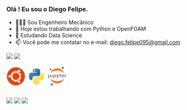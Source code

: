 ### Olá ! Eu sou o Diego Felipe.

- 👨🏼‍🔧 Sou Engenheiro Mecânico
- 🔭 Hoje estou trabalhando com Python e OpenFOAM
- 🌱 Estudando Data Science
- 📫 Você pode me contatar no e-mail: <diego.felipe095@gmail.com>
<div>
  <img height="180em" src="https://github-readme-stats.vercel.app/api?username=DiegoLCFelipe&show_icons=true&theme=github_dark&locale=pt-br&custom_title=Estatísticas&count_private=true"/>
  <img height="180em" src="https://github-readme-stats.vercel.app/api/top-langs/?username=DiegoLCFelipe&langs_count=7&theme=github_dark&hide=jupyter%20notebook&custom_title=Linguagens mais utilizadas"/>
</div>
<div style="display: inline_block"><br>
  <img align="center" alt="Diego-Ubuntu" height="50" width="50" src="https://raw.githubusercontent.com/devicons/devicon/master/icons/ubuntu/ubuntu-plain.svg">
  <img align="center" alt="Diego-Python" height="50" width="50" src="https://raw.githubusercontent.com/devicons/devicon/master/icons/python/python-original.svg">
  <img align="center" alt="Diego-Jupyter" height="50" width="50" src="https://raw.githubusercontent.com/devicons/devicon/master/icons/jupyter/jupyter-original-wordmark.svg">
</div>

##

<div> 
  <a href="https://www.instagram.com/_dfelipe/" target="_blank"><img src="https://img.shields.io/badge/-Instagram-%23E4405F?style=for-the-badge&logo=instagram&logoColor=white" target="_blank"></a>
  <a href = "mailto:diego.felipe095@gmail.com"><img src="https://img.shields.io/badge/-Gmail-%23333?style=for-the-badge&logo=gmail&logoColor=white" target="_blank"></a>
  <a href="https://www.linkedin.com/in/diegofelipe-engmec/" target="_blank"><img src="https://img.shields.io/badge/-LinkedIn-%230077B5?style=for-the-badge&logo=linkedin&logoColor=white" target="_blank"></a> 
</div>


<!--
**DiegoLCFelipe/DiegoLCFelipe** is a ✨ _special_ ✨ repository because its `README.md` (this file) appears on your GitHub profile.

Here are some ideas to get you started:

- 🔭 I’m currently working on ...
- 🌱 I’m currently learning ...
- 👯 I’m looking to collaborate on ...
- 🤔 I’m looking for help with ...
- 💬 Ask me about ...
- 📫 How to reach me: ...
- 😄 Pronouns: ...
- ⚡ Fun fact: ...
![Snake animation](https://github.com/rafaballerini/rafaballerini/blob/output/github-contribution-grid-snake.svg)
-->  
